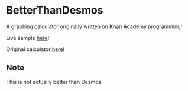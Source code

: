 # BetterThanDesmos
A graphing calculator originally written on Khan Academy programming! 

Live sample [here](https://drakeluce.com/t/BetterThanDesmos/)!

Original calculator [here](https://www.khanacademy.org/computer-programming/better-than-desmos-a-graphing-calculator/5078845089054720)!

## Note
This is not actually better than Desmos.
